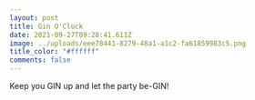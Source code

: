 ```yaml
---
layout: post
title: Gin O'Clock
date: 2021-09-27T09:28:41.611Z
image: ../uploads/eee78441-8279-48a1-a1c2-fa61859983c5.png
title_color: "#ffffff"
comments: false
---
```

Keep you GIN up and let the party be-GIN!